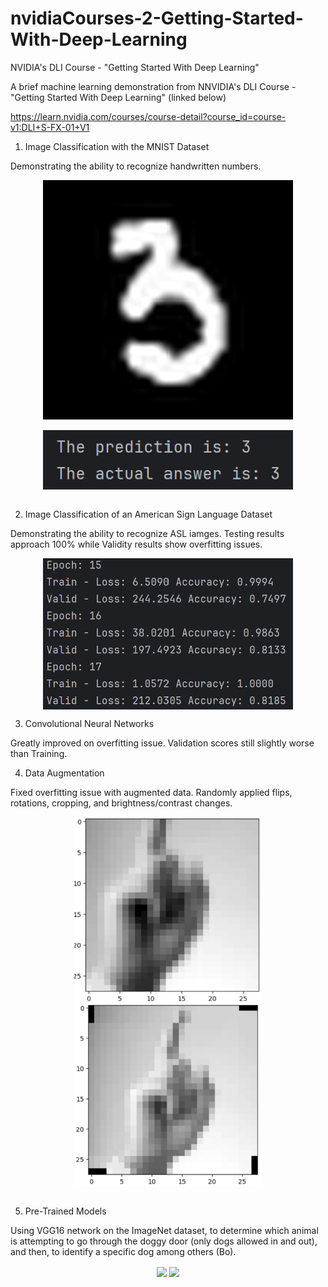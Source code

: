 # nvidiaCourses-2-Getting-Started-With-Deep-Learning
NVIDIA's DLI Course - "Getting Started With Deep Learning"

A brief machine learning demonstration from NNVIDIA's DLI Course - "Getting Started With Deep Learning" (linked below)

https://learn.nvidia.com/courses/course-detail?course_id=course-v1:DLI+S-FX-01+V1

1. Image Classification with the MNIST Dataset

Demonstrating the ability to recognize handwritten numbers.

<p align="center">
	<img src="images/1. Handwritten.png" align="center" width="400"/><br><br>
	<img src="images/1. Result.png" align="center" width="400"/><br><br>
</p>

2. Image Classification of an American Sign Language Dataset

Demonstrating the ability to recognize ASL iamges. Testing results approach 100% while Validity results show overfitting issues.

<p align="center">
	<img src="images/2. Result.png" align="center" width="400"/><br>
</p>

3. Convolutional Neural Networks

Greatly improved on overfitting issue. Validation scores still slightly worse than Training.

4. Data Augmentation

Fixed overfitting issue with augmented data. Randomly applied flips, rotations, cropping, and brightness/contrast changes.

<p align="center">
	<img src="images/4. Cropped Image.png" align="center" width="300"/>
	<img src="images/4. Rotated Image.png" align="center" width="300"/><br><br>
</p>

5. Pre-Trained Models

Using VGG16 network on the ImageNet dataset, to determine which animal is attempting to go through the doggy door (only dogs allowed in and out), and then, to identify a specific dog among others (Bo).

<p align="center">
	<img src="images/5. Happy Dog.png" align="center" width="300"/>
	<img src="images/5. Bo.png" align="center" width="300"/><br><br>
</p>
